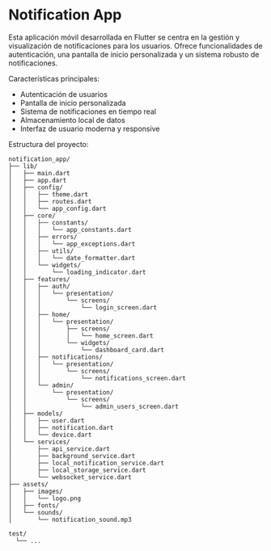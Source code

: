 # Notification App

Esta aplicación móvil desarrollada en Flutter se centra en la gestión y visualización de notificaciones para los usuarios. Ofrece funcionalidades de autenticación, una pantalla de inicio personalizada y un sistema robusto de notificaciones.

Características principales:
- Autenticación de usuarios
- Pantalla de inicio personalizada
- Sistema de notificaciones en tiempo real
- Almacenamiento local de datos
- Interfaz de usuario moderna y responsive

Estructura del proyecto:
```
notification_app/
├── lib/
│   ├── main.dart
│   ├── app.dart
│   ├── config/
│   │   ├── theme.dart
│   │   ├── routes.dart
│   │   └── app_config.dart
│   ├── core/
│   │   ├── constants/
│   │   │   └── app_constants.dart
│   │   ├── errors/
│   │   │   └── app_exceptions.dart
│   │   ├── utils/
│   │   │   └── date_formatter.dart
│   │   └── widgets/
│   │       └── loading_indicator.dart
│   ├── features/
│   │   ├── auth/
│   │   │   └── presentation/
│   │   │       └── screens/
│   │   │           └── login_screen.dart
│   │   ├── home/
│   │   │   └── presentation/
│   │   │       ├── screens/
│   │   │       │   └── home_screen.dart
│   │   │       └── widgets/
│   │   │           └── dashboard_card.dart
│   │   ├── notifications/
│   │   │   └── presentation/
│   │   │       └── screens/
│   │   │           └── notifications_screen.dart
│   │   └── admin/
│   │       └── presentation/
│   │           └── screens/
│   │               └── admin_users_screen.dart
│   ├── models/
│   │   ├── user.dart
│   │   ├── notification.dart
│   │   └── device.dart
│   └── services/
│       ├── api_service.dart
│       ├── background_service.dart
│       ├── local_notification_service.dart
│       ├── local_storage_service.dart
│       └── websocket_service.dart
├── assets/
│   ├── images/
│   │   └── logo.png
│   ├── fonts/
│   └── sounds/
│       └── notification_sound.mp3

test/
  └── ...
```
